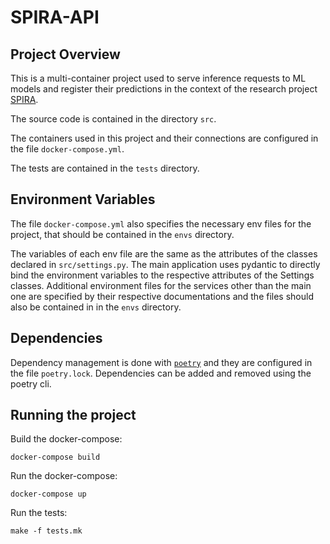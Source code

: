 # SPIRA-API

## Project Overview
This is a multi-container project used to serve inference requests to ML models and register their predictions in the context of the research project [SPIRA](https://spira.ime.usp.br/coleta/).


The source code is contained in the directory `src`.

The containers used in this project and their connections are configured in the file  `docker-compose.yml`.

The tests are contained in the `tests` directory.



## Environment Variables

The file `docker-compose.yml` also specifies the necessary env files for the project, that should be contained in the `envs` directory.

The variables of each env file are the same as the attributes of the classes declared in `src/settings.py`. The main application uses pydantic to directly bind the environment variables to the respective attributes of the Settings classes. Additional environment files for the services other than the main one are specified by their respective documentations and the files should also be contained in in the `envs` directory.

## Dependencies

Dependency management is done with [`poetry`](https://python-poetry.org/docs/) and they are configured in the file `poetry.lock`. Dependencies can be added and removed using the poetry cli. 

## Running the project

Build the docker-compose:

```
docker-compose build
```

Run the docker-compose:

```
docker-compose up
```

Run the tests:

```
make -f tests.mk
```
